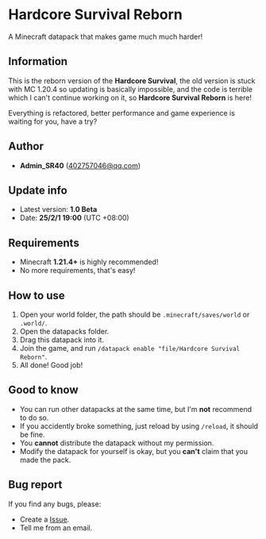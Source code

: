 # **Hardcore Survival Reborn**

A Minecraft datapack that makes game much much harder!

## Information
This is the reborn version of the **Hardcore Survival**, the old version is stuck with MC 1.20.4 so updating is basically impossible, and the code is terrible which I can't continue working on it, so **Hardcore Survival Reborn** is here!

Everything is refactored, better performance and game experience is waiting for you, have a try?

## Author
- **Admin_SR40** (402757046@qq.com)

## Update info
- Latest version: **1.0 Beta**
- Date: **25/2/1 19:00** (UTC +08:00)

## Requirements
- Minecraft **1.21.4+** is highly recommended!
- No more requirements, that's easy!

## How to use
1. Open your world folder, the path should be `.minecraft/saves/world` or `.world/`.
2. Open the datapacks folder.
3. Drag this datapack into it.
4. Join the game, and run `/datapack enable "file/Hardcore Survival Reborn"`.
5. All done! Good job!

## Good to know
- You can run other datapacks at the same time, but I'm **not** recommend to do so.
- If you accidently broke something, just reload by using `/reload`, it should be fine.
- You **cannot** distribute the datapack without my permission.
- Modify the datapack for yourself is okay, but you **can't** claim that you made the pack.

## Bug report
If you find any bugs, please:
- Create a [Issue](https://github.com/Admin-SR40/Hardcore-Survival-Reborn/issues/new).
- Tell me from an email.
